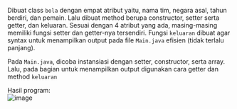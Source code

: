Dibuat class `bola` dengan empat atribut yaitu, nama tim, negara asal, tahun berdiri, dan pemain. Lalu dibuat method berupa constructor, setter serta getter, dan keluaran. Sesuai dengan 4 atribut yang ada, masing-masing memiliki fungsi setter dan getter-nya tersendiri. Fungsi `keluaran` dibuat agar syntax untuk menampilkan output pada file  `Main.java` efisien (tidak terlalu panjang).

Pada `Main.java`, dicoba instansiasi dengan setter, constructor, serta array. Lalu, pada bagian untuk menampilkan output digunakan cara getter dan method `keluaran`

Hasil program:<br>
![image](https://user-images.githubusercontent.com/71260611/153883067-a2fdbdd4-2598-454b-af12-866be67b3ec3.png)
